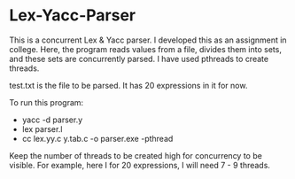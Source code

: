 # Lex-Yacc-Parser

This is a concurrent Lex & Yacc parser. I developed this as an assignment in college. Here, the program reads values from a file, divides them into sets, and these sets are concurrently parsed. I have used pthreads to create threads. 

test.txt is the file to be parsed. It has 20 expressions in it for now.


To run this program:
- yacc -d parser.y
- lex parser.l
- cc lex.yy.c y.tab.c -o parser.exe -pthread


Keep the number of threads to be created high for concurrency to be visible. For example, here I for 20 expressions, I will need 7 - 9 threads.
